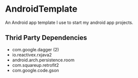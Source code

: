 # AndroidTemplate

An Android app template I use to start my android app projects.

## Thrid Party Dependencies

* com.google.dagger (2)
* io.reactivex.rxjava2
* android.arch.persistence.room
* com.squareup.retrofit2
* com.google.code.gson
